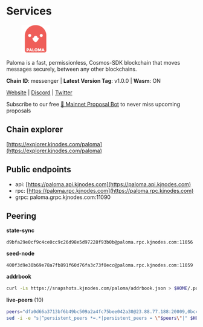 # Services

<figure><img src="https://raw.githubusercontent.com/kj89/cosmos-images/main/logos/paloma.png" alt=""><figcaption></figcaption></figure>

Paloma is a fast, permissionless, Cosmos-SDK blockchain that  moves messages securely, between any other blockchains.

**Chain ID**: messenger | **Latest Version Tag**: v1.0.0 | **Wasm**: ON

[Website](https://www.palomachain.com) | [Discord](https://discord.gg/tKVFpfdSw4) | [Twitter](https://twitter.com/paloma_chain)



Subscribe to our free [🤖 Mainnet Proposal Bot](https://t.me/kjnodes_proposal_bot) to never miss upcoming proposals


## Chain explorer
[https://explorer.kjnodes.com/paloma](https://explorer.kjnodes.com/paloma)

## Public endpoints

* api: [https://paloma.api.kjnodes.com](https://paloma.api.kjnodes.com)
* rpc: [https://paloma.rpc.kjnodes.com](https://paloma.rpc.kjnodes.com)
* grpc: paloma.grpc.kjnodes.com:11090

## Peering

**state-sync**

```text
d9bfa29e0cf9c4ce0cc9c26d98e5d97228f93b0b@paloma.rpc.kjnodes.com:11056
```

**seed-node**

```text
400f3d9e30b69e78a7fb891f60d76fa3c73f0ecc@paloma.rpc.kjnodes.com:11059
```

**addrbook**
```bash
curl -Ls https://snapshots.kjnodes.com/paloma/addrbook.json > $HOME/.paloma/config/addrbook.json
```

**live-peers** (10)
```bash
peers="dfa0d66a3713bf6b49bc509a2a4fc75bee042a30@23.88.77.188:20009,0bcc8119877ba0c701cd230e35c5477da2657bef@5.78.102.204:26656,8af8dfa817359036f55f6793b0ed4bcce8884027@85.14.245.70:26656,16f0d09580054101394ea08bbb48b1ad5bb91a27@95.214.52.144:10656,98b54cd6696e616fe966008ebf2bac409e3e0773@65.108.194.44:26656,ff09fa406702cb607a0ca7389d5c1ccf9d09c8b3@65.109.53.22:54056,cb8a1e9e12ac06dbd565311137f6c93d66fd96f8@104.167.221.18:26656,317141e329bc214a76ba92201f6818574ebe5323@135.181.114.98:36656,b3ba407aef9e18e16e8e9a3b523a1b026dabeab3@84.46.248.174:26656,7eae755c119f538e0dc99f3c37289de628bc9526@209.182.239.169:26656"
sed -i -e "s|^persistent_peers *=.*|persistent_peers = \"$peers\"|" $HOME/.paloma/config/config.toml
```

